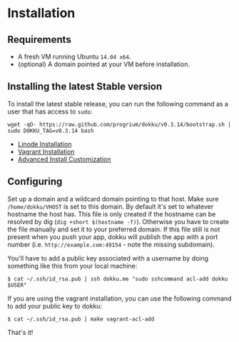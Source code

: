 # Installation

## Requirements

- A fresh VM running Ubuntu `14.04 x64`.
- (optional) A domain pointed at your VM before installation.

## Installing the latest Stable version

To install the latest stable release, you can run the following command as a user that has access to `sudo`:

```shell
wget -qO- https://raw.github.com/progrium/dokku/v0.3.14/bootstrap.sh | sudo DOKKU_TAG=v0.3.14 bash
```

- [Linode Installation](http://progrium.viewdocs.io/dokku/install/linode)
- [Vagrant Installation](http://progrium.viewdocs.io/dokku/install/vagrant)
- [Advanced Install Customization](http://progrium.viewdocs.io/dokku/install/advanced)

## Configuring

Set up a domain and a wildcard domain pointing to that host. Make sure `/home/dokku/VHOST` is set to this domain. By default it's set to whatever hostname the host has. This file is only created if the hostname can be resolved by dig (`dig +short $(hostname -f)`). Otherwise you have to create the file manually and set it to your preferred domain. If this file still is not present when you push your app, dokku will publish the app with a port number (i.e. `http://example.com:49154` - note the missing subdomain).

You'll have to add a public key associated with a username by doing something like this from your local machine:

    $ cat ~/.ssh/id_rsa.pub | ssh dokku.me "sudo sshcommand acl-add dokku $USER"

If you are using the vagrant installation, you can use the following command to add your public key to dokku:

    $ cat ~/.ssh/id_rsa.pub | make vagrant-acl-add

That's it!
